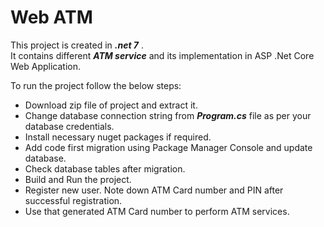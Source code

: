 # Web ATM

This project is created in **_.net 7_** .  
It contains different **_ATM service_** and its implementation in ASP .Net Core Web Application.

To run the project follow the below steps:
- Download zip file of project and extract it.
- Change database connection string from **_Program.cs_** file as per your database credentials.
- Install necessary nuget packages if required.
- Add code first migration using Package Manager Console and update database.
- Check database tables after migration.
- Build and Run the project.
- Register new user. Note down ATM Card number and PIN after successful registration.
- Use that generated ATM Card number to perform ATM services.